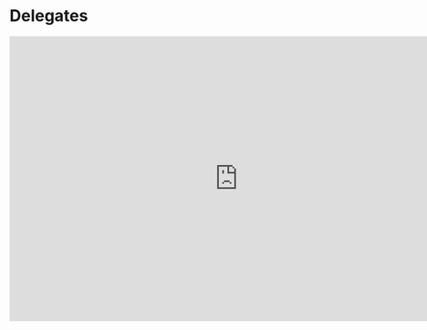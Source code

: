 # Delegates

<iframe width="800" height="500" src="https://www.youtube.com/embed/lQyIYtCci4M?si=OtF68aGZ5k7wOR55" title="YouTube video player" frameborder="0" allow="accelerometer; autoplay; clipboard-write; encrypted-media; gyroscope; picture-in-picture; web-share" allowfullscreen=""></iframe>